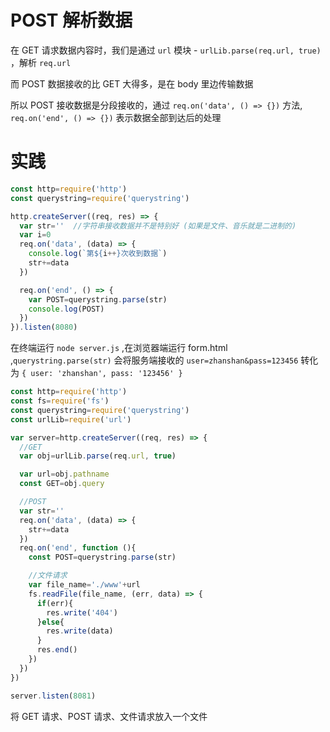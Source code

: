 # POST 解析数据

在 GET 请求数据内容时，我们是通过 `url` 模块 - `urlLib.parse(req.url, true)` ，解析 `req.url`

而 POST 数据接收的比 GET 大得多，是在 body 里边传输数据

所以 POST 接收数据是分段接收的，通过 `req.on('data', () => {})` 方法, `req.on('end', () => {})` 表示数据全部到达后的处理

# 实践

```js
const http=require('http')
const querystring=require('querystring')

http.createServer((req, res) => {
  var str=''  //字符串接收数据并不是特别好 (如果是文件、音乐就是二进制的)
  var i=0
  req.on('data', (data) => {
    console.log(`第${i++}次收到数据`)
    str+=data
  })

  req.on('end', () => {
    var POST=querystring.parse(str)
    console.log(POST) 
  })
}).listen(8080)
```

在终端运行 `node server.js` ,在浏览器端运行 form.html ,`querystring.parse(str)` 会将服务端接收的 `user=zhanshan&pass=123456` 转化为 `{ user: 'zhanshan', pass: '123456' }`

```js
const http=require('http')
const fs=require('fs')
const querystring=require('querystring')
const urlLib=require('url')

var server=http.createServer((req, res) => {
  //GET
  var obj=urlLib.parse(req.url, true)

  var url=obj.pathname
  const GET=obj.query

  //POST
  var str=''
  req.on('data', (data) => {
    str+=data
  })
  req.on('end', function (){
    const POST=querystring.parse(str)

    //文件请求
    var file_name='./www'+url
    fs.readFile(file_name, (err, data) => {
      if(err){
        res.write('404')
      }else{
        res.write(data)
      }
      res.end()
    })
  })
})

server.listen(8081)
```

将 GET 请求、POST 请求、文件请求放入一个文件